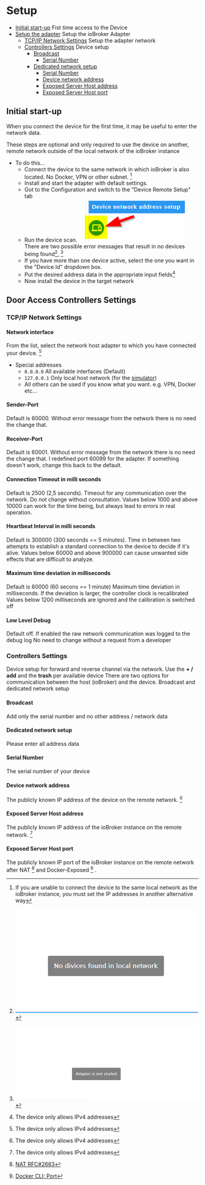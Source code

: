 # **Setup**
- [Initial start-up](#initial-start-up) Fist time access to the Device
- [Setup the adapter](#door-access-controllers-settings) Setup the ioBroker Adapter
  - [TCP/IP Network Settings](#tcpip-network-settings) Setup the adapter network
  - [Controllers Settings](#controllers-settings) Device setup
    - [Broadcast](#broadcast)
      - [Serial Number](#serial-number)
    - [Dedicated network setup](#dedicated-network-setup)
      - [Serial Number](#serial-number)
      - [Device network address](#device-network-address)
      - [Exposed Server Host address](#exposed-server-host-address)
      - [Exposed Server Host port](#exposed-server-host-port)

## **Initial start-up**
When you connect the device for the first time, it may be useful to enter the network data.

These steps are optional and only required to use the device on another, remote network outside of the local network of the ioBroker instance
* To do this...
  - Connect the device to the same network in which ioBroker is also located. No Docker, VPN or other subnet. [^1]
  - Install and start the adapter with default settings.
  - Got to the Configuration and switch to the "Device Remote Setup" tab
  - Run the device scan.
    ![Button Device Scan](images/device-scan.png)
    There are two possible error messages that result in no devices being found[^3], [^4]
  - If you have more than one device active, select the one you want in the "Device Id" dropdown box.
  - Put the desired address data in the appropriate input fields[^2]
  - Now install the device in the target network

## **Door Access Controllers Settings**

### **TCP/IP Network Settings**

#### **Network interface**
From the list, select the network host adapter to which you have connected your device. [^2]
- Special addresses
  - `0.0.0.0` All available interfaces (Default)
  - `127.0.0.1` Only local host network (for the [simulator](https://github.com/uhppoted/uhppote-simulator))
  - All others can be used if you know what you want. e.g. VPN, Docker etc...

#### **Sender-Port**
Default is 60000. Without error message from the network there is no need the change that.

#### **Receiver-Port**
Default is 60001. Without error message from the network there is no need the change that.
I redefined port 60099 for the adapter. If something doesn't work, change this back to the default.

#### **Connection Timeout in milli seconds**
Default is 2500 (2,5 seconds).
Timeout for any communication over the network.
Do not change without consultation.
Values below 1000 and above 10000 can work for the time being,
 but always lead to errors in real operation.

#### **Heartbeat Interval in milli seconds**
Default is 300000 (300 seconds == 5 minutes).
Time in between two attempts to establish a standard connection to the device to decide if it's alive.
Values below 60000 and above 900000 can cause unwanted side effects that are difficult to analyze.

#### **Maximum time deviation in milliseconds**
Default is 60000 (60 secons == 1 minute)
Maximum time deviation in milliseconds.
If the deviation is larger, the controller clock is recalibrated
Values below 1200 milliseconds are ignored and the calibration is switched off

#### **Low Level Debug**
Default off. If enabled the raw network communication was logged to the debug log
No need to change without a request from a developer

### **Controllers Settings**
Device setup for forward and reverse channel via the network.
Use the **+ / add** and the **trash** per available device
There are two options for communication between the host (ioBroker) and the device. Broadcast and dedicated network setup

#### **Broadcast**
Add only the serial number and no other address / network data

#### **Dedicated network setup**
Please enter all address data

#### **Serial Number**
The serial number of your device

#### **Device network address**
The publicly known IP address of the device on the remote network. [^2]

#### **Exposed Server Host address**
The publicly known IP address of the ioBroker instance on the remote network. [^2]

#### **Exposed Server Host port**
The publicly known IP port of the ioBroker instance on the remote network after NAT [^5] and Docker-Exposed [^6] .



[^1]: If you are unable to connect the device to the same local network as the ioBroker instance,
  you must set the IP addresses in another alternative way
[^2]: The device only allows IPv4 addresses
[^3]: ![Error message: No Device found](images/no-devices-found.png)
[^4]: ![Error message: Adapter not started](images/adapter-not-run.png)
[^5]: [NAT RFC#2663](https://datatracker.ietf.org/doc/html/rfc2663)
[^6]: [Docker CLI: Port](https://docs.docker.com/engine/reference/commandline/port/)